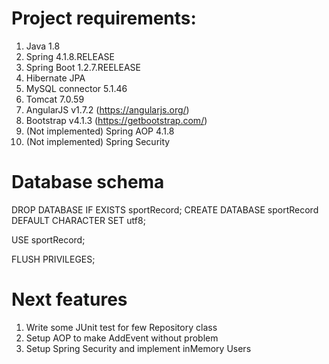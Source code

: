 # Project requirements:

1. Java 1.8
2. Spring 4.1.8.RELEASE
3. Spring Boot 1.2.7.REELEASE
4. Hibernate JPA 
5. MySQL connector 5.1.46
6. Tomcat 7.0.59
7. AngularJS v1.7.2 (https://angularjs.org/)
8. Bootstrap v4.1.3 (https://getbootstrap.com/)
9. (Not implemented) Spring AOP 4.1.8
10. (Not implemented) Spring Security

# Database schema

DROP DATABASE IF EXISTS sportRecord;
CREATE DATABASE sportRecord DEFAULT CHARACTER SET utf8;

USE sportRecord;

FLUSH PRIVILEGES;


# Next features
1. Write some JUnit test for few Repository class
2. Setup AOP to make AddEvent without problem
3. Setup Spring Security and implement inMemory Users
